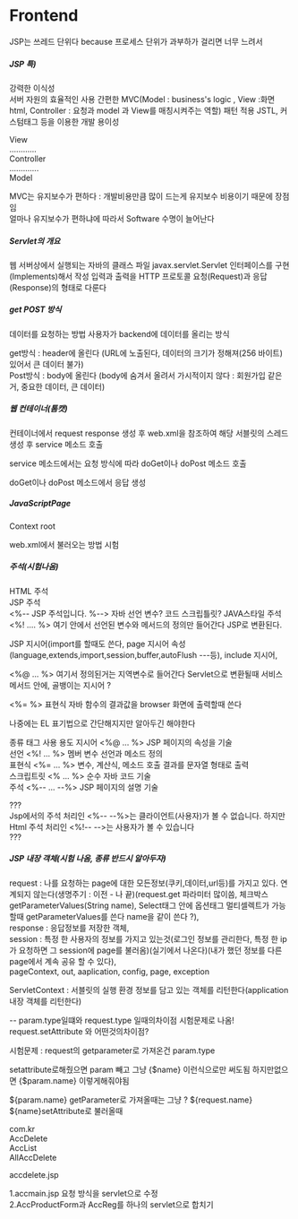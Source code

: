 # Frontend
JSP는 쓰레드 단위다 because 프로세스 단위가 과부하가 걸리면 너무 느려서

##### JSP 특)
강력한 이식성  
서버 자원의 효율적인 사용
간편한 MVC(Model : business's logic , View :화면 html, Controller : 요청과 model 과 View를  매칭시켜주는 역할) 패턴 적용
JSTL, 커스텀태그 등을 이용한 개발 용이성  
  
  View  
  ............  
  Controller  
 .............   
  Model  
  
MVC는 유지보수가 편하다 : 개발비용만큼 많이 드는게 유지보수 비용이기 때문에 장점임  
얼마나 유지보수가 편하냐에 따라서 Software 수명이 늘어난다

##### Servlet의 개요  
웹 서버상에서 실행되는 자바의 클래스 파일
javax.servlet.Servlet 인터페이스를 구현(Implements)해서 작성
입력과 출력을 HTTP 프로토콜 요청(Request)과 응답(Response)의 형태로 다룬다

##### get POST 방식
데이터를 요청하는 방법
사용자가 backend에 데이터를 올리는 방식  
  
get방식 : header에 올린다 (URL에 노출된다, 데이터의 크기가 정해져(256 바이트) 있어서 큰 데이터 불가)  
Post방식 :  body에 올린다 (body에 숨겨서 올려서 가시적이지 않다 : 회원가입 같은거, 중요한 데이터, 큰 데이터)

##### 웹 컨테이너(톰캣)
컨테이너에서 request response 생성 후 web.xml을 참조하여 해당 서블릿의 스레드 생성 후 service 메소드 호출  
  
service 메소드에서는 요청 방식에 따라 doGet이나 doPost 메소드 호출  
  
doGet이나 doPost 메소드에서 응답 생성  

##### JavaScriptPage
Context root

web.xml에서 불러오는 방법 시험  

##### 주석(시험나옴)
HTML 주석  
JSP 주석  
<%-- JSP 주석입니다. %-->
자바 선언 변수? 코드 스크립틀릿?
JAVA스타일 주석  
<%! .... %> 여기 안에서 선언된 변수와 메서드의 정의만 들어간다 JSP로 변환된다.  

JSP 지시어(import를 할때도 쓴다, page 지시어 속성(language,extends,import,session,buffer,autoFlush ---등), include 지시어,    

<%@ ... %> 여기서 정의된거는 지역변수로 들어간다 Servlet으로 변환될때 서비스 메서드 안에, 골뱅이는 지시어 ?  

<%= %> 표현식 자바 함수의 결과값을 browser 화면에 출력할때 쓴다  

나중에는 EL 표기법으로 간단해지지만 알아두긴 해야한다


종류	태그 	사용 용도
지시어	<%@ ... %>	JSP 페이지의 속성을 기술  
선언	<%! ... %>	멤버 변수 선언과 메소드 정의  
표현식	<%= ... %>	변수, 계산식, 메소드 호출 결과를 문자열 형태로 출력  
스크립트릿	<% ... %> 	순수 자바 코드 기술  
주석	<%-- ...  --%>	JSP 페이지의 설명 기술  
  
  
???  
Jsp에서의 주석 처리인 <%-- --%>는 클라이언트(사용자)가 볼 수 없습니다. 하지만 Html 주석 처리인 <%!-- -->는 사용자가 볼 수 있습니다  
???  


##### JSP 내장 객체(시험 나옴, 종류 반드시 알아두자)
request : 나를 요청하는 page에 대한 모든정보(쿠키,데이터,url등)를 가지고 있다. 연계되지 않는다(생명주기 : 이전 - 나 끝)(request.get 파라미터 많이씀, 체크박스 getParameterValues(String name), Select태그 안에 옵션태그 멀티셀렉트가 가능할때 getParameterValues를 쓴다 name을 같이 쓴다 ?),  
response : 응답정보를 저장한 객체,  
session : 특정 한 사용자의 정보를 가지고 있는것(로그인 정보를 관리한다, 특정 한 ip가 요청하면 그 session에 page를 불러옴)(실기에서 나온다)(내가 했던 정보를 다른 page에서 계속
공유 할 수 있다),     
pageContext, out, aaplication, config, page, exception  


ServletContext : 서블릿의 실행 환경 정보를 담고 있는 객체를 리턴한다(application 내장 객체를 리턴한다)

-- param.type일떄와 request.type 일때의차이점 시험문제로 나옴!
request.setAttribute 와 어떤것의차이점?

시험문제 : request의 getparameter로  가져온건 param.type

setattribute로해줬으면 param 빼고 그냥 {$name} 이런식으로만 써도됨
하지만없으면 {$param.name} 이렇게해줘야됨

${param.name} getParameter로 가져올때는 그냥 ?
${request.name}
${name}setAttribute로 불러올때


com.kr  
AccDelete  
AccList  
AllAccDelete  

accdelete.jsp  
   
1.accmain.jsp 요청 방식을 servlet으로 수정  
2.AccProductForm과 AccReg를 하나의 servlet으로 합치기  
